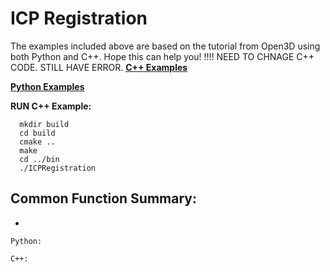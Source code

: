 # ICP Registration
The examples included above are based on the tutorial from Open3D using both Python and C++. Hope this can help you! 
!!!! NEED TO CHNAGE C++ CODE. STILL HAVE ERROR.
[**C++ Examples**](https://github.com/LYON-WANG/Learning_Open3D/blob/master/9_ICPRegistration/src/ICPRegistration.cpp)

[**Python Examples**](https://github.com/LYON-WANG/Learning_Open3D/blob/master/9_ICPRegistration/ICPRegistration.py)

**RUN C++ Example:** 
```
  mkdir build
  cd build
  cmake ..
  make
  cd ../bin
  ./ICPRegistration
```

## Common Function Summary:
  - 
  ```
  Python: 

  C++: 
  ```
  